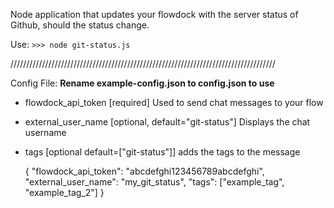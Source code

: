 Node application that updates your flowdock with the server status of Github, should the status change.

Use: 
`>>> node git-status.js`

////////////////////////////////////////////////////////////////////////////////////

Config File:
**Rename example-config.json to config.json to use**

* flowdock_api_token [required] Used to send chat messages to your flow
* external_user_name [optional, default="git-status"] Displays the chat username
* tags [optional default=["git-status"]] adds the tags to the message

    {
      "flowdock_api_token": "abcdefghi123456789abcdefghi",
      "external_user_name": "my_git_status",
      "tags": ["example_tag", "example_tag_2"]
    }